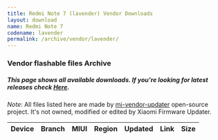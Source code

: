 ```yaml
---
title: Redmi Note 7 (lavender) Vendor Downloads
layout: download
name: Redmi Note 7
codename: lavender
permalink: /archive/vendor/lavender/
---
```


### Vendor flashable files Archive
##### This page shows all available downloads. If you're looking for latest releases check [Here](/vendor/lavender/).

*Note*: All files listed here are made by [mi-vendor-updater](https://github.com/TryHardDood/mi-vendor-updater) open-source project. It's not owned, modified or edited by Xiaomi Firmware Updater.

<div class="table-responsive-md" id="table-wrapper">
    <table id="vendor" class="compact table table-striped table-hover table-sm">
        <thead class="thead-dark">
            <tr>
                <th>Device</th>
                <th>Branch</th>
                <th>MIUI</th>
                <th>Region</th>
                <th>Updated</th>
                <th>Link</th>
                <th>Size</th>
            </tr>
        </thead>
        <script>loadVendorDownloads('lavender', 'full')</script>
    </table>
</div>
